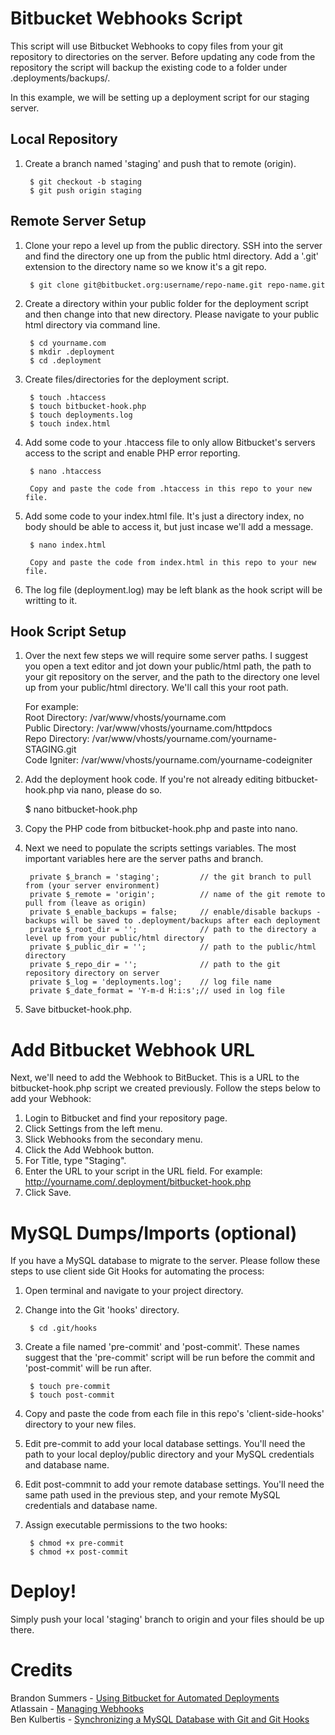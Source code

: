 # Bitbucket Webhooks Script

This script will use Bitbucket Webhooks to copy files from your git repository to directories on the server. Before updating any code from the repository the script will backup the existing code to a folder under .deployments/backups/.

In this example, we will be setting up a deployment script for our staging server.

## Local Repository

1. Create a branch named 'staging' and push that to remote (origin).

        $ git checkout -b staging
        $ git push origin staging

## Remote Server Setup

1. Clone your repo a level up from the public directory. SSH into the server and find the directory one up from the public html directory. Add a '.git' extension to the directory name so we know it's a git repo.

        $ git clone git@bitbucket.org:username/repo-name.git repo-name.git

2. Create a directory within your public folder for the deployment script and then change into that new directory. Please navigate to your public html directory via command line.

        $ cd yourname.com
        $ mkdir .deployment
        $ cd .deployment

3. Create files/directories for the deployment script.

        $ touch .htaccess
        $ touch bitbucket-hook.php
        $ touch deployments.log
        $ touch index.html

4. Add some code to your .htaccess file to only allow Bitbucket's servers access to the script and enable PHP error reporting.

        $ nano .htaccess

        Copy and paste the code from .htaccess in this repo to your new file.


5. Add some code to your index.html file. It's just a directory index, no body should be able to access it, but just incase we'll add a message.

        $ nano index.html

        Copy and paste the code from index.html in this repo to your new file.

6. The log file (deployment.log) may be left blank as the hook script will be writting to it.

## Hook Script Setup

1. Over the next few steps we will require some server paths. I suggest you open a text editor and jot down your public/html path, the path to your git repository on the server, and the path to the directory one level up from your public/html directory. We'll call this your root path.

	For example:  
	Root Directory: /var/www/vhosts/yourname.com  
	Public Directory: /var/www/vhosts/yourname.com/httpdocs  
	Repo Directory: /var/www/vhosts/yourname.com/yourname-STAGING.git  
        Code Igniter: /var/www/vhosts/yourname.com/yourname-codeigniter  

2. Add the deployment hook code. If you're not already editing bitbucket-hook.php via nano, please do so.

	$ nano bitbucket-hook.php

3. Copy the PHP code from bitbucket-hook.php and paste into nano.

4. Next we need to populate the scripts settings variables. The most important variables here are the server paths and branch.

        private $_branch = 'staging';         // the git branch to pull from (your server environment)
        private $_remote = 'origin';          // name of the git remote to pull from (leave as origin)
        private $_enable_backups = false;     // enable/disable backups - backups will be saved to .deployment/backups after each deployment
        private $_root_dir = '';              // path to the directory a level up from your public/html directory
        private $_public_dir = '';            // path to the public/html directory
        private $_repo_dir = '';              // path to the git repository directory on server
        private $_log = 'deployments.log';    // log file name
        private $_date_format = 'Y-m-d H:i:s';// used in log file

5. Save bitbucket-hook.php.

# Add Bitbucket Webhook URL

Next, we'll need to add the Webhook to BitBucket. This is a URL to the bitbucket-hook.php script we created previously. Follow the steps below to add your Webhook:

1. Login to Bitbucket and find your repository page.
2. Click Settings from the left menu.
3. Slick Webhooks from the secondary menu.
4. Click the Add Webhook button.
5. For Title, type "Staging".
6. Enter the URL to your script in the URL field. For example: http://yourname.com/.deployment/bitbucket-hook.php
7. Click Save.

# MySQL Dumps/Imports (optional)

If you have a MySQL database to migrate to the server. Please follow these steps to use client side Git Hooks for automating the process:

1. Open terminal and navigate to your project directory.
2. Change into the Git 'hooks' directory.
        
        $ cd .git/hooks

3. Create a file named 'pre-commit' and 'post-commit'. These names suggest that the 'pre-commit' script will be run before the commit and 'post-commit' will be run after.

        $ touch pre-commit
        $ touch post-commit

4. Copy and paste the code from each file in this repo's 'client-side-hooks' directory to your new files.
5. Edit pre-commit to add your local database settings. You'll need the path to your local deploy/public directory and your MySQL credentials and database name.
6. Edit post-commnit to add your remote database settings. You'll need the same path used in the previous step, and your remote MySQL credentials and database name.
7. Assign executable permissions to the two hooks:
        
        $ chmod +x pre-commit
        $ chmod +x post-commit

# Deploy!

Simply push your local 'staging' branch to origin and your files should be up there.

# Credits

Brandon Summers - [Using Bitbucket for Automated Deployments](http://brandonsummers.name/blog/2012/02/10/using-bitbucket-for-automated-deployments/)  
Atlassain - [Managing Webhooks](https://confluence.atlassian.com/bitbucket/manage-webhooks-735643732.html)  
Ben Kulbertis - [Synchronizing a MySQL Database with Git and Git Hooks](http://ben.kulbertis.org/2011/10/synchronizing-a-mysql-database-with-git-and-git-hooks/)  



































